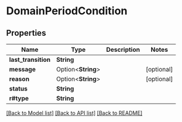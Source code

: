 # DomainPeriodCondition

## Properties

Name | Type | Description | Notes
------------ | ------------- | ------------- | -------------
**last_transition** | **String** |  | 
**message** | Option<**String**> |  | [optional]
**reason** | Option<**String**> |  | [optional]
**status** | **String** |  | 
**r#type** | **String** |  | 

[[Back to Model list]](../README.md#documentation-for-models) [[Back to API list]](../README.md#documentation-for-api-endpoints) [[Back to README]](../README.md)


